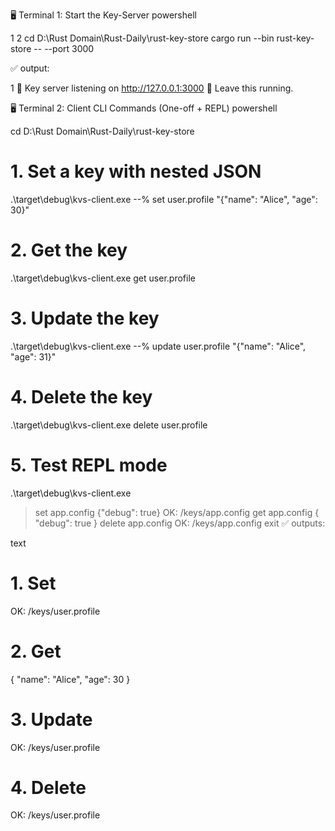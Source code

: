 
🖥️ Terminal 1: Start the Key-Server
powershell


1
2
cd D:\Rust Domain\Rust-Daily\rust-key-store
cargo run --bin rust-key-store -- --port 3000

✅ output:



1
🔑 Key server listening on http://127.0.0.1:3000
🔸 Leave this running. 

🖥️ Terminal 2: Client CLI Commands (One-off + REPL)
powershell


cd D:\Rust Domain\Rust-Daily\rust-key-store

# 1. Set a key with nested JSON
.\target\debug\kvs-client.exe --% set user.profile "{\"name\": \"Alice\", \"age\": 30}"

# 2. Get the key
.\target\debug\kvs-client.exe get user.profile

# 3. Update the key
.\target\debug\kvs-client.exe --% update user.profile "{\"name\": \"Alice\", \"age\": 31}"

# 4. Delete the key
.\target\debug\kvs-client.exe delete user.profile

# 5. Test REPL mode
.\target\debug\kvs-client.exe
> set app.config {"debug": true}
OK: /keys/app.config
> get app.config
{
  "debug": true
}
> delete app.config
OK: /keys/app.config
> exit
✅ outputs:

text


# 1. Set
OK: /keys/user.profile

# 2. Get
{
  "name": "Alice",
  "age": 30
}

# 3. Update
OK: /keys/user.profile

# 4. Delete
OK: /keys/user.profile

